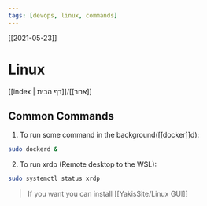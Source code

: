 ```yaml
---
tags: [devops, linux, commands]
---
```

[[2021-05-23]]
# Linux
[[index | דף הבית]]/[[אחר]] 


## Common Commands

1.  To run  some command in the background([[docker]]d): 
``` bash
sudo dockerd &
```

2. To run xrdp (Remote desktop to the WSL): 
``` bash
sudo systemctl status xrdp
```

>If you want you can install [[YakisSite/Linux GUI]]